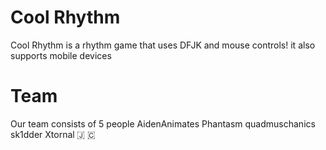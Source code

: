 # Cool Rhythm
Cool Rhythm is a rhythm game that uses DFJK and mouse controls! it also supports mobile devices

# Team
Our team consists of 5 people
AidenAnimates
Phantasm
quadmuschanics
sk1dder
Xtornal
🇯 🇨
